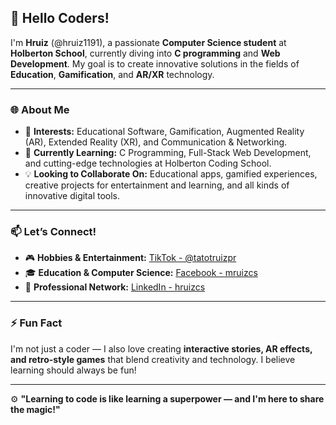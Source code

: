 ## 👋 Hello Coders!

I'm **Hruiz** (@hruiz1191), a passionate **Computer Science student** at **Holberton School**, currently diving into **C programming** and **Web Development**. My goal is to create innovative solutions in the fields of **Education**, **Gamification**, and **AR/XR** technology.

---

### 🌐 About Me
- 👀 **Interests:** Educational Software, Gamification, Augmented Reality (AR), Extended Reality (XR), and Communication & Networking.
- 🌱 **Currently Learning:** C Programming, Full-Stack Web Development, and cutting-edge technologies at Holberton Coding School.
- 💡 **Looking to Collaborate On:** Educational apps, gamified experiences, creative projects for entertainment and learning, and all kinds of innovative digital tools.

---

### 📫 Let’s Connect!
- 🎮 **Hobbies & Entertainment:** [TikTok - @tatotruizpr](https://www.tiktok.com/@tatotruizpr)
- 🎓 **Education & Computer Science:** [Facebook - mruizcs](https://www.facebook.com/mruizcs)
- 💼 **Professional Network:** [LinkedIn - hruizcs](https://www.linkedin.com/in/hruizcs)

---

### ⚡ Fun Fact
I'm not just a coder — I also love creating **interactive stories, AR effects, and retro-style games** that blend creativity and technology. I believe learning should always be fun!

---

⚙️ **"Learning to code is like learning a superpower — and I'm here to share the magic!"**  

<!---
hruiz1191/hruiz1191 is a ✨ special ✨ repository because its `README.md` (this file) appears on your GitHub profile.
You can click the Preview link to take a look at your changes.
--->
